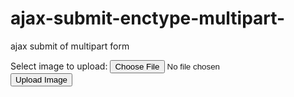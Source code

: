 # ajax-submit-enctype-multipart-
ajax submit of multipart form 

<form action="upload.php" method="post" enctype="multipart/form-data" id="YOUR_FORM_ID"  accept-charset="utf-8">
    Select image to upload:
    <input type="file" name="fileToUpload" id="fileToUpload">
    <input type="submit" value="Upload Image" name="submit">
</form>

<script>

    var $VAR_YOUR_FORM_ID = $('#YOUR_FORM_ID'); 

    $VAR_YOUR_FORM_ID.on('submit', function(event){
        event.preventDefault();
        $form=$(this);
        var form_obj = new FormData($('#YOUR_FORM_ID')[0]);
        $.ajax({
            url: $form.attr('action'),
            type: $form.attr('method'),
            dataType: 'json',
            data: form_obj,
            contentType: false,
            processData: false,
            success: function(data){

                /* data.status is bool type, data.msg is carrying message from server itself */

                if(data.status){                               
                    console.log(data.msg);
                }
                else{
                    console.log(data.msg);
                }  
            }
        }) 
        .done(function() {
            console.log("success");
        })
        .fail(function() {
            console.log("error");
        })
        .always(function() {
            console.log("complete");
        });            
    });

</script>
